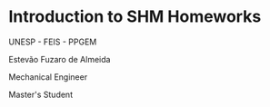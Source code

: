 # Introduction to SHM Homeworks

UNESP - FEIS - PPGEM

Estevão Fuzaro de Almeida
  
  Mechanical Engineer
  
  Master's Student
